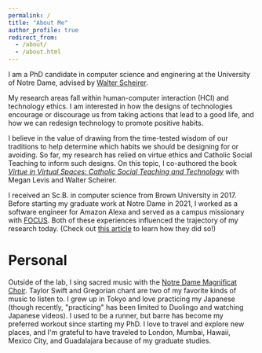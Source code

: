 ```yaml
---
permalink: /
title: "About Me"
author_profile: true
redirect_from: 
  - /about/
  - /about.html
---
```


I am a PhD candidate in computer science and enginering at the University of Notre Dame, advised by [Walter Scheirer](https://www.wjscheirer.com).

My research areas fall within human-computer interaction (HCI) and technology ethics. I am interested in how the designs of technologies encourage or discourage us from taking actions that lead to a good life, and how we can redesign technology to promote positive habits.

I believe in the value of drawing from the time-tested wisdom of our traditions to help determine which habits we should be designing for or avoiding. So far, my research has relied on virtue ethics and Catholic Social Teaching to inform such designs. On this topic, I co-authored the book [*Virtue in Virtual Spaces: Catholic Social Teaching and Technology*](https://litpress.org/Products/00269/Virtue-in-Virtual-Spaces) with Megan Levis and Walter Scheirer.

I received an Sc.B. in computer science from Brown University in 2017. Before starting my graduate work at Notre Dame in 2021, I worked as a software engineer for Amazon Alexa and served as a campus missionary with [FOCUS](https://focus.org). Both of these experiences influenced the trajectory of my research today. (Check out [this article](https://churchlifejournal.nd.edu/articles/catholic-social-teaching-as-an-alternative-to-both-luddism-and-techno-optimism/) to learn how they did so!)


Personal
======
Outside of the lab, I sing sacred music with the [Notre Dame Magnificat Choir](https://www.youtube.com/@notredamemagnificatchoir). Taylor Swift and Gregorian chant are two of my favorite kinds of music to listen to. I grew up in Tokyo and love practicing my Japanese (though recently, "practicing" has been limited to Duolingo and watching Japanese videos). I used to be a runner, but barre has become my preferred workout since starting my PhD. I love to travel and explore new places, and I'm grateful to have traveled to London, Mumbai, Hawaii, Mexico City, and Guadalajara because of my graduate studies.

